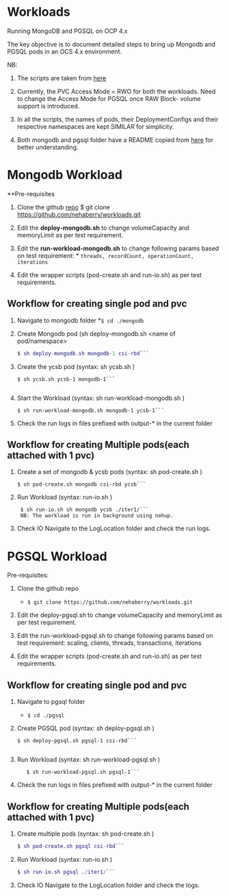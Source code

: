 # Workloads

Running MongoDB and PGSQL on OCP 4.x

The key objective is to document detailed steps to bring up Mongodb and PGSQL pods in an  OCS 4.x environment. 

NB:
 
1. The scripts are taken from [here](https://github.com/iamniting/ocs.git)

2. Currently, the PVC Access Mode = RWO for both the workloads. Need to change the Access Mode for PGSQL once RAW Block- volume support is introduced.

3. In all the scripts, the names of pods, their DeploymentConfigs and their respective namespaces are kept SIMILAR for simplicity.

4. Both mongodb and pgsql folder have a README copied from [here](https://github.com/iamniting/ocs.git) for better understanding.

# Mongodb Workload

**Pre-requisites 

1. Clone the github [repo](https://github.com/nehaberry/workloads.git) 
	$ git clone https://github.com/nehaberry/workloads.git

2. Edit the **deploy-mongodb.sh** to change volumeCapacity and memoryLimit as per test requirement.

3. Edit the **run-workload-mongodb.sh** to change following params based on test requirement:
    	* `threads, recordCount, operationCount, iterations`

4. Edit the wrapper scripts (pod-create.sh and run-io.sh) as per test requirements.

## Workflow for creating single pod and pvc

1. Navigate to mongodb folder
    *`$ cd ./mongodb`

2. Create Mongodb pod (sh deploy-mongodb.sh <name of pod/namespace> <Storageclass Name>
    ``` e.g 
	$ sh deploy-mongodb.sh mongodb-1 csi-rbd```


3. Create the ycsb pod (syntax:  sh ycsb.sh <name> <namespace>)
    ```e.g.
	$ sh ycsb.sh ycsb-1 mongodb-1```
      
4. Start the Workload (syntax: sh run-workload-mongodb.sh <mongodbDC> <ycsbDC>)
    ```e.g.
	$ sh run-workload-mongodb.sh mongodb-1 ycsb-1```

5. Check the run logs in files prefixed with output-* in the current folder
     
## Workflow for creating Multiple pods(each attached with 1 pvc)

1. Create a set of mongodb & ycsb pods (syntax: sh pod-create.sh <mongoPrefix> <StorageClassName> <ycsb-prefix>)
    ```e.g.
	$ sh pod-create.sh mongodb csi-rbd ycsb```

2. Run  Workload (syntax:  run-io.sh <mongoPrefix> <ycsbPrefix> <logLocation>)
   ```e.g.
	$ sh run-io.sh sh mongodb ycsb ./iter1/```
    NB: The workload is run in background using nohup.

4. Check IO
	Navigate to the LogLocation folder and check the run logs.


# PGSQL Workload

Pre-requisites: 

1. Clone the github repo 
    * `$ git clone https://github.com/nehaberry/workloads.git`

2. Edit the deploy-pgsql.sh to change volumeCapacity and memoryLimit as per test requirement.

3. Edit the run-workload-pgsql.sh to change following params based on test requirement:
    scaling, clients, threads, transactions, iterations

4. Edit the wrapper scripts (pod-create.sh and run-io.sh) as per test requirements.

## Workflow for creating single pod and pvc


1. Navigate to pgsql folder 
	* `$ cd ./pgsql`

2. Create PGSQL pod (syntax: sh deploy-pgsql.sh <name> <Storageclass> )
    ```e.g. 
	$ sh deploy-pgsql.sh pgsql-1 csi-rbd```
      
3. Run Workload (syntax:  sh run-workload-pgsql.sh <pgsqlDC> )
    ```e.g. 
       $ sh run-workload-pgsql.sh pgsql-1```

4. Check the run logs in files prefixed with output-* in the current folder
     
## Workflow for creating Multiple pods(each attached with 1 pvc)

1. Create multiple pods (syntax: sh pod-create.sh <pgsqlPrefix> <StorageClassName> )
    ```e.g 
	$ sh pod-create.sh pgsql csi-rbd```

2. Run  Workload (syntax: run-io.sh <pgsqlPrefix>  <logLocation>)
    ```e.g 
	$ sh run-io.sh pgsql ./iter1/```

3. Check IO
    Navigate to the LogLocation folder and check the logs.

